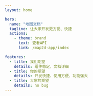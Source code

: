```yaml
---
layout: home

hero:
  name: "地图文档"
  tagline: 让大家开发更方便、快捷
  actions:
    - theme: brand
      text: 查看API
      link: /map2d-app/index

features:
  - title: 我们期望
    details: 组件稳定，文档详细
  - title: 你的期望
    details: 开发快捷、使用方便、功能强大
  - title: 大家的期望
    details: no bug
---
```


